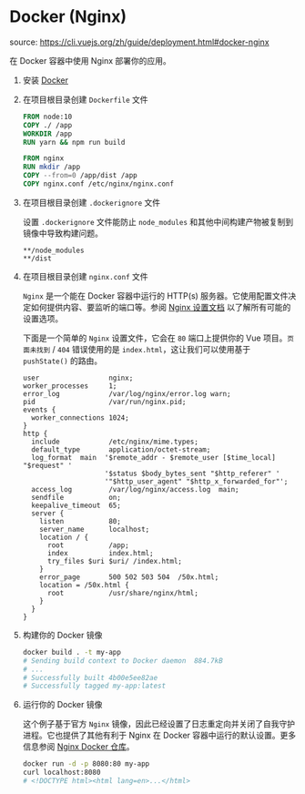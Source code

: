 # Docker (Nginx)

source: https://cli.vuejs.org/zh/guide/deployment.html#docker-nginx

在 Docker 容器中使用 Nginx 部署你的应用。

1. 安装 [Docker](https://www.docker.com/get-started)
2. 在项目根目录创建 `Dockerfile` 文件

    ```Dockerfile
    FROM node:10
    COPY ./ /app
    WORKDIR /app
    RUN yarn && npm run build

    FROM nginx
    RUN mkdir /app
    COPY --from=0 /app/dist /app
    COPY nginx.conf /etc/nginx/nginx.conf
    ```

3. 在项目根目录创建 `.dockerignore` 文件

    设置 `.dockerignore` 文件能防止 `node_modules` 和其他中间构建产物被复制到镜像中导致构建问题。

    ```gitignore
    **/node_modules
    **/dist
    ```

4. 在项目根目录创建 `nginx.conf` 文件

    `Nginx` 是一个能在 Docker 容器中运行的 HTTP(s) 服务器。它使用配置文件决定如何提供内容、要监听的端口等。参阅 [Nginx 设置文档](https://www.nginx.com/resources/wiki/start/topics/examples/full/) 以了解所有可能的设置选项。

    下面是一个简单的 `Nginx` 设置文件，它会在 `80` 端口上提供你的 Vue 项目。`页面未找到` / `404` 错误使用的是 `index.html`，这让我们可以使用基于 `pushState()` 的路由。

    ```text
    user                 nginx;
    worker_processes     1;
    error_log            /var/log/nginx/error.log warn;
    pid                  /var/run/nginx.pid;
    events {
      worker_connections 1024;
    }
    http {
      include            /etc/nginx/mime.types;
      default_type       application/octet-stream;
      log_format  main  '$remote_addr - $remote_user [$time_local] "$request" '
                        '$status $body_bytes_sent "$http_referer" '
                        '"$http_user_agent" "$http_x_forwarded_for"';
      access_log         /var/log/nginx/access.log  main;
      sendfile           on;
      keepalive_timeout  65;
      server {
        listen           80;
        server_name      localhost;
        location / {
          root           /app;
          index          index.html;
          try_files $uri $uri/ /index.html;
        }
        error_page       500 502 503 504  /50x.html;
        location = /50x.html {
          root           /usr/share/nginx/html;
        }
      }
    }
    ```

5. 构建你的 Docker 镜像

    ```bash
    docker build . -t my-app
    # Sending build context to Docker daemon  884.7kB
    # ...
    # Successfully built 4b00e5ee82ae
    # Successfully tagged my-app:latest
    ```

6. 运行你的 Docker 镜像

    这个例子基于官方 `Nginx` 镜像，因此已经设置了日志重定向并关闭了自我守护进程。它也提供了其他有利于 Nginx 在 Docker 容器中运行的默认设置。更多信息参阅 [Nginx Docker 仓库](https://hub.docker.com/_/nginx)。

    ```bash
    docker run -d -p 8080:80 my-app
    curl localhost:8080
    # <!DOCTYPE html><html lang=en>...</html>
    ```
